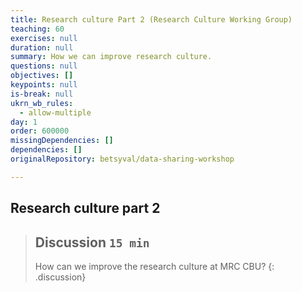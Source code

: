 ```yaml
---
title: Research culture Part 2 (Research Culture Working Group)
teaching: 60
exercises: null
duration: null
summary: How we can improve research culture.
questions: null
objectives: []
keypoints: null
is-break: null
ukrn_wb_rules:
  - allow-multiple
day: 1
order: 600000
missingDependencies: []
dependencies: []
originalRepository: betsyval/data-sharing-workshop

---
```

## Research culture part 2

> ## Discussion `15 min`
> How can we improve the research culture at MRC CBU?
{: .discussion}
